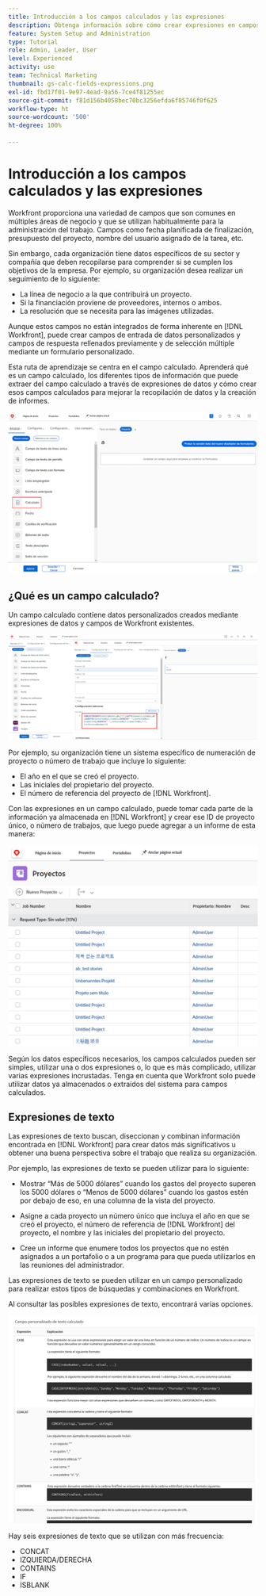 ```yaml
---
title: Introducción a los campos calculados y las expresiones
description: Obtenga información sobre cómo crear expresiones en campos calculados para recopilar datos personalizados únicos sobre el trabajo que realiza su organización.
feature: System Setup and Administration
type: Tutorial
role: Admin, Leader, User
level: Experienced
activity: use
team: Technical Marketing
thumbnail: gs-calc-fields-expressions.png
exl-id: fbd17f01-9e97-4ead-9a56-7ce4f81255ec
source-git-commit: f81d156b4058bec70bc3256efda6f85746f0f625
workflow-type: ht
source-wordcount: '500'
ht-degree: 100%

---
```


# Introducción a los campos calculados y las expresiones

<!-- **Note**: The expression examples shown are simple and some may be mitigated by fields already supplied by  . However, the examples are used to illustrate the foundational knowledge needed in order to build expressions in Workfront.-->

Workfront proporciona una variedad de campos que son comunes en múltiples áreas de negocio y que se utilizan habitualmente para la administración del trabajo. Campos como fecha planificada de finalización, presupuesto del proyecto, nombre del usuario asignado de la tarea, etc.

Sin embargo, cada organización tiene datos específicos de su sector y compañía que deben recopilarse para comprender si se cumplen los objetivos de la empresa. Por ejemplo, su organización desea realizar un seguimiento de lo siguiente:

* La línea de negocio a la que contribuirá un proyecto.
* Si la financiación proviene de proveedores, internos o ambos.
* La resolución que se necesita para las imágenes utilizadas.

Aunque estos campos no están integrados de forma inherente en [!DNL Workfront], puede crear campos de entrada de datos personalizados y campos de respuesta rellenados previamente y de selección múltiple mediante un formulario personalizado.

Esta ruta de aprendizaje se centra en el campo calculado. Aprenderá qué es un campo calculado, los diferentes tipos de información que puede extraer del campo calculado a través de expresiones de datos y cómo crear esos campos calculados para mejorar la recopilación de datos y la creación de informes.

![La administración de recursos configura un localizador](assets/GS01.png)

## ¿Qué es un campo calculado?

Un campo calculado contiene datos personalizados creados mediante expresiones de datos y campos de Workfront existentes.

![Equilibrador de carga de trabajo con informe de utilización](assets/GS02.png)

Por ejemplo, su organización tiene un sistema específico de numeración de proyecto o número de trabajo que incluye lo siguiente:

* El año en el que se creó el proyecto.
* Las iniciales del propietario del proyecto.
* El número de referencia del proyecto de [!DNL Workfront].


Con las expresiones en un campo calculado, puede tomar cada parte de la información ya almacenada en [!DNL Workfront] y crear ese ID de proyecto único, o número de trabajos, que luego puede agregar a un informe de esta manera:

![Equilibrador de carga de trabajo con informe de utilización](assets/GS03.png)

Según los datos específicos necesarios, los campos calculados pueden ser simples, utilizar una o dos expresiones o, lo que es más complicado, utilizar varias expresiones incrustadas. Tenga en cuenta que Workfront solo puede utilizar datos ya almacenados o extraídos del sistema para campos calculados.

## Expresiones de texto

Las expresiones de texto buscan, diseccionan y combinan información encontrada en [!DNL Workfront] para crear datos más significativos u obtener una buena perspectiva sobre el trabajo que realiza su organización.

Por ejemplo, las expresiones de texto se pueden utilizar para lo siguiente:

* Mostrar “Más de 5000 dólares” cuando los gastos del proyecto superen los 5000 dólares o “Menos de 5000 dólares” cuando los gastos estén por debajo de eso, en una columna de la vista del proyecto.

* Asigne a cada proyecto un número único que incluya el año en que se creó el proyecto, el número de referencia de [!DNL Workfront] del proyecto, el nombre y las iniciales del propietario del proyecto.

* Cree un informe que enumere todos los proyectos que no estén asignados a un portafolio o a un programa para que pueda utilizarlos en las reuniones del administrador.

Las expresiones de texto se pueden utilizar en un campo personalizado para realizar estos tipos de búsquedas y combinaciones en Workfront.

Al consultar las posibles expresiones de texto, encontrará varias opciones.

![La administración de recursos configura un localizador](assets/TE01.png)

Hay seis expresiones de texto que se utilizan con más frecuencia:

* CONCAT
* IZQUIERDA/DERECHA
* CONTAINS
* IF
* ISBLANK